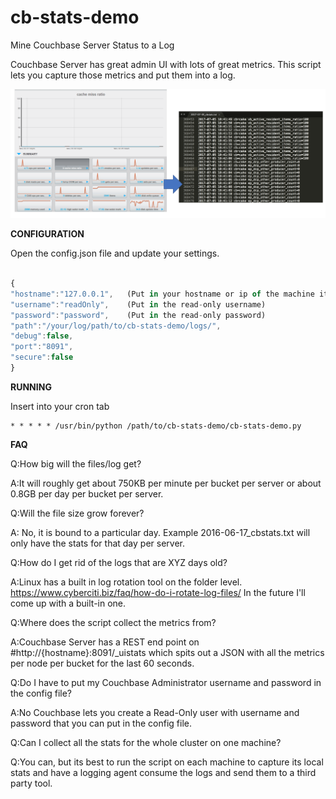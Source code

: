 # cb-stats-demo
Mine Couchbase Server Status to a Log

Couchbase Server has great admin UI with lots of great metrics.
This script lets you capture those metrics and put them into a log.


![alt text](https://github.com/Fujio-Turner/cb-stats-demo/blob/master/Screen%20Shot%202017-07-05%20at%2011.58.16%20AM.png)


**CONFIGURATION** 

Open the config.json file and update your settings.
```javascript

{
"hostname":"127.0.0.1",   (Put in your hostname or ip of the machine it getting the stats from)
"username":"readOnly",    (Put in the read-only username)
"password":"password",    (Put in the read-only password)
"path":"/your/log/path/to/cb-stats-demo/logs/",
"debug":false,
"port":"8091",
"secure":false
}
```
**RUNNING**

Insert into your cron tab 
```
* * * * * /usr/bin/python /path/to/cb-stats-demo/cb-stats-demo.py
```

**FAQ**

Q:How big will the files/log get?

A:It will roughly get about 750KB per minute per bucket per server or about 0.8GB per day per bucket per server.


Q:Will the file size grow forever?

A: No, it is bound to a particular day. Example 2016-06-17_cbstats.txt will only have the stats for that day per server.


Q:How do I get rid of the logs that are XYZ days old?

A:Linux has a built in log rotation tool on the folder level. https://www.cyberciti.biz/faq/how-do-i-rotate-log-files/
In the future I'll come up with a built-in one.


Q:Where does the script collect the metrics from?

A:Couchbase Server has a REST end point on #http://{hostname}:8091/_uistats
which spits out a JSON with all the metrics per node per bucket for the last 60 seconds.


Q:Do I have to put my Couchbase Administrator username and password in the config file?

A:No Couchbase lets you create a Read-Only user with username and password that you can put in the config file.


Q:Can I collect all the stats for the whole cluster on one machine?

Q:You can, but its best to run the script on each machine to capture its local stats and have a logging agent consume the logs and send them to a third party tool.
